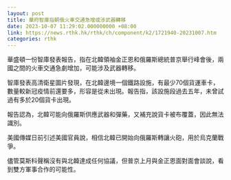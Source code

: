 ```yaml
---
layout: post
title: 華府智庫指朝俄火車交通急增或涉武器轉移
date: 2023-10-07 11:29:02.000000000 +08:00
link: https://news.rthk.hk/rthk/ch/component/k2/1721940-20231007.htm
categories: rthk
---
```


華盛頓一份智庫發表報告，指在北韓領袖金正恩和俄羅斯總統普京舉行峰會後，兩國之間的火車交通急劇增加，可能涉及武器轉移。

智庫發表高清衛星圖片發現，在北韓邊境一個鐵路設施，有最少70個貨運車卡，數量較新冠疫情前還要多，形容是從未出現。報告指，該設施段過去五年，未曾試過有多於20個貨卡出現。

報告認為，北韓可能向俄羅斯供應武器和彈藥，又補充說貨卡被布覆蓋，因此無法識別。

美國傳媒日前引述美國官員說，相信北韓已開始向俄羅斯轉讓火砲，用於烏克蘭戰爭。

儘管莫斯科聲稱沒有與北韓達成任何協議，但普京上月與金正恩面對面會談說，看到雙方軍事合作的可能性。
